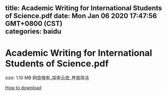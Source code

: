 
title: Academic Writing for International Students of Science.pdf
date: Mon Jan 06 2020 17:47:56 GMT+0800 (CST)    
categories: baidu
---

# Academic Writing for International Students of Science.pdf
size: 1.10 MB
 网盘搜索_探索云盘_界面简洁
 

[How to download](https://bpcam.bemobtrk.com/go/2ceec3aa-1ca2-46d6-b9ff-aaa5c184517c?jno=1478)